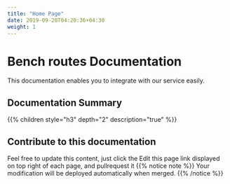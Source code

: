 ```yaml
---
title: "Home Page"
date: 2019-09-20T04:20:36+04:30
weight: 1
---
```

# Bench routes Documentation
This documentation enables you to integrate with our service easily.
## Documentation Summary
{{% children style="h3" depth="2" description="true" %}}
## Contribute to this documentation
Feel free to update this content, just click the Edit this page link displayed on top right of each page, and pullrequest it
{{% notice note %}}
Your modification will be deployed automatically when merged.
{{% /notice %}}